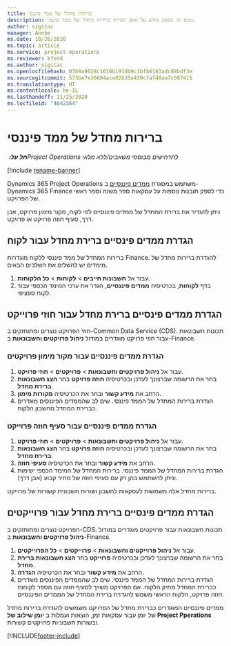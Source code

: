 ```yaml
---
title: ברירות מחדל של ממד פיננסי
description: נושא זה מספק מידע על אופן הגדרת ברירות מחדל של ממד פיננסי.
author: sigitac
manager: Annbe
ms.date: 10/26/2020
ms.topic: article
ms.service: project-operations
ms.reviewer: kfend
ms.author: sigitac
ms.openlocfilehash: 03b9a9028c1610b191db9c1bfb0163adc88bdf3e
ms.sourcegitcommit: 573be7e36604ace82b35e439cfa748aa7c587415
ms.translationtype: HT
ms.contentlocale: he-IL
ms.lasthandoff: 11/25/2020
ms.locfileid: "4642364"
---
```

# <a name="financial-dimension-defaults"></a>ברירות מחדל של ממד פיננסי

_**חל על:** ‏Project Operations לתרחישים מבוססי משאבים/ללא מלאי_

[!include [rename-banner](~/includes/cc-data-platform-banner.md)]

Dynamics 365 Project Operations משתמש במסגרת [ממדים פיננסיים](https://docs.microsoft.com/dynamics365/finance/general-ledger/financial-dimensions) ב- Dynamics 365 Finance כדי לספק תובנות נוספות על עסקאות ספר משנה וספר ראשי של הפרויקט.

ניתן להגדיר את ברירת המחדל של ממדים פיננסיים לפי לקוח, מקור מימון פרויקט, אבן דרך, סעיף חוזה פרויקט או פרויקט.

## <a name="define-default-financial-dimensions-for-a-customer"></a>הגדרת ממדים פינסיים ברירת מחדל עבור לקוח

ברירות המחדל של ממד פיננסי ללקוח מוגדרות Finance. להגדרת ברירות מחדל של מימדים יש להשלים את השלבים הבאים.

1. עבור אל **חשבונות חייבים** > **לקוחות** > **כל הלקוחות**.
2. בדף **לקוחות**, בכרטיסיה **ממדים פיננסיים**, הגדר את ערכי המימד הכספי עבור לקוח ספציפי.

## <a name="define-default-financial-dimensions-for-project-contracts"></a>הגדרת ממדים פינסיים ברירת מחדל עבור חוזי פרוייקט

חוזי הפרויקט נוצרים ומתוחזקים ב-Common Data Service ‏(CDS). תכונות חשבונאות עבור חוזי פרויקט מוגדרים במודול **ניהול פרויקטים וחשבונאות** ב-Finance.

### <a name="set-financial-dimensions-for-a-project-funding-source"></a>הגדרת ממדים פיננסיים עבור מקור מימון פרויקטים

1. עבור אל **ניהול פרויקטים וחשבונאות** > **פרויקטים** > **חוזי פרויקט**.
2. בחר את הרשומה שברצונך לעדכן ובכרטיסיה **חוזה פרויקט** בחר **הצג חשבונאות ברירת מחדל**.
3. הרחב את **מידע קשור** ובחר את הכרטיסיה **מקורות מימון**.
4. הגדרת ברירות המחדל של הממד פיננסי. שים לב שהממדים הפיננסים מוגדרים כברירת המחדל מחשבון הלקוח.

### <a name="set-financial-dimensions-for-a-project-contract-line"></a>הגדרת ממדים פיננסיים עבור סעיף חוזה פרוייקט

1. עבור אל **ניהול פרויקטים וחשבונאות** > **פרויקטים** > **חוזי פרויקט**.
2. בחר את הרשומה שברצונך לעדכן ובכרטיסיה **חוזה פרויקט** בחר **הצג חשבונאות ברירת מחדל**.
3. הרחב את **מידע קשור** ובחר את הכרטיסיה **סעיפי חוזה**.
4. הגדרת ברירות המחדל של הממד פיננסי. ברירות המחדל של המימד הכספי ישימות וניתן להשתמש בהן רק עם סעיפי חוזה של מחיר קבוע (אבן דרך).

ברירות מחדל אלה משמשות לעסקאות לחשבון ושורות חשבונית קשורות של פרוייקט.

## <a name="define-default-financial-dimensions-for-projects"></a>הגדרת ממדים פינסיים ברירת מחדל עבור פרוייקטים

הפרויקט נוצרים ומתוחזקים ב-CDS. תכונות חשבונאות עבור פרויקטים מוגדרים במודול **ניהול פרויקטים וחשבונאות** ב-Finance.

1. עבור אל **ניהול פרוייקטים וחשבונאות** > **פרוייקטים** > **כל הפרוייקטים**.
2. בחר את הרשומה שברצונך לעדכן ובכרטיסיה **פרוייקט** בחר **הצג חשבונאות ברירת מחדל**.
3. הרחב את **מידע קשור** ובחר את הכרטיסיה **הגדרה**.
4. הגדרת ברירות המחדל של הממד פיננסי. שים לב שהממדים הפיננסים מוגדרים כברירת המחדל מתיק הלקוח. אם הפרויקט משויך לסעיף חוזה עם מספר לקוחות חוזה פרויקט, הלקוח הראשי משמש להגדרת ברירת המחדל של הממדים הפיננסיים.

ממדים פיננסיים המוגדרים כברירת מחדל של הפרויקט משמשים להגדרת ברירות מחדל של יומן עבור עסקאות זמן, הוצאות ועמלות ב **יומן שילוב של Project Pperations** ובשורות חשבוניות פרויקטים קשורות.


[!INCLUDE[footer-include](../includes/footer-banner.md)]